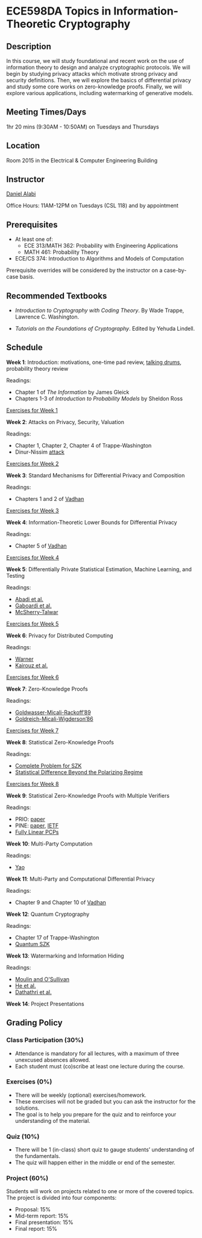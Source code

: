 # ECE598DA Topics in Information-Theoretic Cryptography

## Description
In this course, we will study foundational and recent work on the use of information theory to design and analyze cryptographic protocols. We will begin by studying privacy attacks which motivate strong privacy and security definitions. Then, we will explore the basics of differential privacy and study some core works on zero-knowledge proofs. Finally, we will explore various applications, including watermarking of generative models.

## Meeting Times/Days
1hr 20 mins (9:30AM - 10:50AM) on Tuesdays and Thursdays

## Location
Room 2015 in the Electrical & Computer Engineering Building

## Instructor
[Daniel Alabi](http://alabidan.me)

Office Hours: 11AM-12PM on Tuesdays (CSL 118) and by appointment

## Prerequisites

*	At least one of:
    - ECE 313/MATH 362: Probability with Engineering Applications
    - MATH 461: Probability Theory
*	ECE/CS 374: Introduction to Algorithms and Models of Computation

Prerequisite overrides will be considered by the instructor on a case-by-case basis.

## Recommended Textbooks

- *Introduction to Cryptography with Coding Theory*. By Wade Trappe, Lawrence C. Washington.

- *Tutorials on the Foundations of Cryptography*. Edited by Yehuda Lindell.

## Schedule

**Week 1**: Introduction: motivations, one-time pad review, [talking drums](https://www.youtube.com/watch?v=B4oQJZ2TEVI), probability theory review

Readings:
* Chapter 1 of *The Information* by James Gleick
* Chapters 1-3 of *Introduction to Probability Models* by Sheldon Ross

[Exercises for Week 1](exercises/week1.pdf)

**Week 2**: Attacks on Privacy, Security, Valuation

Readings:
* Chapter 1, Chapter 2, Chapter 4 of Trappe-Washington
* Dinur-Nissim [attack](https://dl.acm.org/doi/10.1145/773153.773173)

[Exercises for Week 2](exercises/week2.pdf)

**Week 3**: Standard Mechanisms for Differential Privacy and Composition

Readings:
*  Chapters 1 and 2 of [Vadhan](https://salil.seas.harvard.edu/sites/g/files/omnuum4266/files/salil/files/the_complexity_of_differential_privacy.pdf)

[Exercises for Week 3](exercises/week3.pdf)

**Week 4**: Information-Theoretic Lower Bounds for Differential Privacy

Readings:
* Chapter 5 of [Vadhan](https://salil.seas.harvard.edu/sites/g/files/omnuum4266/files/salil/files/the_complexity_of_differential_privacy.pdf)

[Exercises for Week 4](exercises/week4.pdf)

**Week 5**: Differentially Private Statistical Estimation, Machine Learning, and Testing

Readings:
* [Abadi et al.](https://arxiv.org/abs/1607.00133)
* [Gaboardi et al.](https://proceedings.mlr.press/v48/rogers16.html)
* [McSherry-Talwar](https://ieeexplore.ieee.org/document/4389483)

[Exercises for Week 5](exercises/week5.pdf)

**Week 6**: Privacy for Distributed Computing

Readings:
* [Warner](https://www.jstor.org/stable/2283137)
* [Kairouz et al.](https://proceedings.mlr.press/v37/kairouz15.html)

[Exercises for Week 6](exercises/week6.pdf)

**Week 7**: Zero-Knowledge Proofs

Readings:
* [Goldwasser-Micali-Rackoff’89](https://people.csail.mit.edu/silvio/Selected%20Scientific%20Papers/Proof%20Systems/The_Knowledge_Complexity_Of_Interactive_Proof_Systems.pdf)
* [Goldreich-Micali-Wigderson’86](https://link.springer.com/chapter/10.1007/3-540-47721-7_11)

[Exercises for Week 7](exercises/week7.pdf)

**Week 8**: Statistical Zero-Knowledge Proofs

Readings:
* [Complete Problem for SZK](https://web.cs.ucla.edu/~sahai/work/web/2003%20Publications/J.ACM2003.pdf)
* [Statistical Difference Beyond the Polarizing Regime](https://eccc.weizmann.ac.il/report/2019/038/)

[Exercises for Week 8](exercises/week8.pdf)

**Week 9**: Statistical Zero-Knowledge Proofs with Multiple Verifiers

Readings:
* PRIO: [paper](https://arxiv.org/abs/1703.06255)
* PINE: [paper](https://arxiv.org/abs/2311.10237), [IETF](https://datatracker.ietf.org/doc/html/draft-chen-cfrg-vdaf-pine-00)
* [Fully Linear PCPs](https://eprint.iacr.org/2019/188.pdf)

**Week 10**: Multi-Party Computation

Readings:
* [Yao](https://ieeexplore.ieee.org/document/4568207)

**Week 11**: Multi-Party and Computational Differential Privacy

Readings:
* Chapter 9 and Chapter 10 of [Vadhan](https://salil.seas.harvard.edu/sites/g/files/omnuum4266/files/salil/files/the_complexity_of_differential_privacy.pdf)

**Week 12**: Quantum Cryptography

Readings:
* Chapter 17 of Trappe-Washington
* [Quantum SZK](https://arxiv.org/pdf/quant-ph/0202111)

**Week 13**: Watermarking and Information Hiding

Readings:
* [Moulin and O'Sullivan](https://ieeexplore.ieee.org/document/1184136)
* [He et al.](https://arxiv.org/pdf/2501.16558)
* [Dathathri et al.](https://www.nature.com/articles/s41586-024-08025-4)

**Week 14**: Project Presentations

## Grading Policy

### Class Participation (30%)

- Attendance is mandatory for all lectures, with a maximum of three unexcused absences allowed.
- Each student must (co)scribe at least one lecture during the course.

### Exercises (0%)

- There will be weekly (optional) exercises/homework.
- These exercises will not be graded but you can ask the instructor for the solutions.
- The goal is to help you prepare for the quiz and to reinforce your understanding of the material.

### Quiz (10%)

- There will be 1 (in-class) short quiz to gauge students’ understanding of the fundamentals.
- The quiz will happen either in the middle or end of the semester.
  
### Project (60%)
Students will work on projects related to one or more of the covered topics.
The project is divided into four components:
- Proposal: 15%
- Mid-term report: 15%
- Final presentation: 15%
- Final report: 15%
